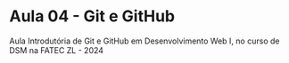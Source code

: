 # Aula 04 - Git e GitHub
Aula Introdutória de Git e GitHub em Desenvolvimento Web I, no curso de DSM na FATEC ZL - 2024
